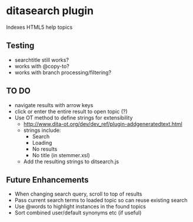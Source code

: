# ditasearch plugin

Indexes HTML5 help topics

## Testing
* searchtitle still works?
* works with @copy-to?
* works with branch processing/filtering?


## TO DO

* navigate results with arrow keys
* click or enter the entire result to open topic (?)
* Use OT method to define strings for extensibility
  * http://www.dita-ot.org/dev/dev_ref/plugin-addgeneratedtext.html
  * strings include:
    * Search
    * Loading
    * No results
    * No title (in stemmer.xsl) 
  * Add the resulting strings to ditsearch.js

## Future Enhancements
* When changing search query, scroll to top of results
* Pass current search terms to loaded topic so can reuse existing search
* Use @words to highlight instances in the found topics
* Sort combined user/default synonyms etc (if useful)


